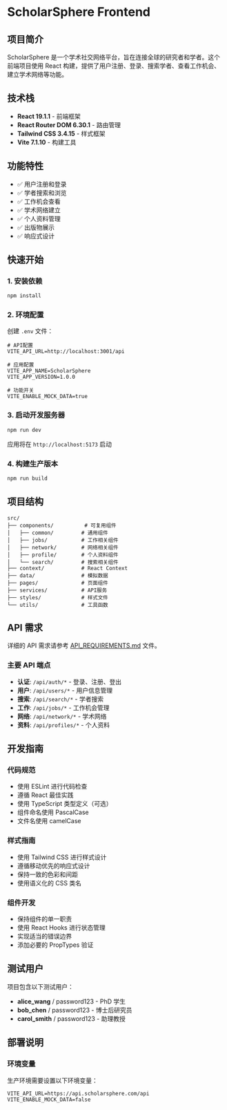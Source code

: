 # ScholarSphere Frontend

## 项目简介

ScholarSphere 是一个学术社交网络平台，旨在连接全球的研究者和学者。这个前端项目使用 React 构建，提供了用户注册、登录、搜索学者、查看工作机会、建立学术网络等功能。

## 技术栈

- **React 19.1.1** - 前端框架
- **React Router DOM 6.30.1** - 路由管理
- **Tailwind CSS 3.4.15** - 样式框架
- **Vite 7.1.10** - 构建工具

## 功能特性

- ✅ 用户注册和登录
- ✅ 学者搜索和浏览
- ✅ 工作机会查看
- ✅ 学术网络建立
- ✅ 个人资料管理
- ✅ 出版物展示
- ✅ 响应式设计

## 快速开始

### 1. 安装依赖

```bash
npm install
```

### 2. 环境配置

创建 `.env` 文件：

```env
# API配置
VITE_API_URL=http://localhost:3001/api

# 应用配置
VITE_APP_NAME=ScholarSphere
VITE_APP_VERSION=1.0.0

# 功能开关
VITE_ENABLE_MOCK_DATA=true
```

### 3. 启动开发服务器

```bash
npm run dev
```

应用将在 `http://localhost:5173` 启动

### 4. 构建生产版本

```bash
npm run build
```

## 项目结构

```
src/
├── components/          # 可复用组件
│   ├── common/         # 通用组件
│   ├── jobs/           # 工作相关组件
│   ├── network/        # 网络相关组件
│   ├── profile/        # 个人资料组件
│   └── search/         # 搜索相关组件
├── context/            # React Context
├── data/               # 模拟数据
├── pages/              # 页面组件
├── services/           # API服务
├── styles/             # 样式文件
└── utils/              # 工具函数
```

## API 需求

详细的 API 需求请参考 [API_REQUIREMENTS.md](./API_REQUIREMENTS.md) 文件。

### 主要 API 端点

- **认证**: `/api/auth/*` - 登录、注册、登出
- **用户**: `/api/users/*` - 用户信息管理
- **搜索**: `/api/search/*` - 学者搜索
- **工作**: `/api/jobs/*` - 工作机会管理
- **网络**: `/api/network/*` - 学术网络
- **资料**: `/api/profiles/*` - 个人资料

## 开发指南

### 代码规范

- 使用 ESLint 进行代码检查
- 遵循 React 最佳实践
- 使用 TypeScript 类型定义（可选）
- 组件命名使用 PascalCase
- 文件名使用 camelCase

### 样式指南

- 使用 Tailwind CSS 进行样式设计
- 遵循移动优先的响应式设计
- 保持一致的色彩和间距
- 使用语义化的 CSS 类名

### 组件开发

- 保持组件的单一职责
- 使用 React Hooks 进行状态管理
- 实现适当的错误边界
- 添加必要的 PropTypes 验证

## 测试用户

项目包含以下测试用户：

- **alice_wang** / password123 - PhD 学生
- **bob_chen** / password123 - 博士后研究员
- **carol_smith** / password123 - 助理教授

## 部署说明

### 环境变量

生产环境需要设置以下环境变量：

```env
VITE_API_URL=https://api.scholarsphere.com/api
VITE_ENABLE_MOCK_DATA=false
```

